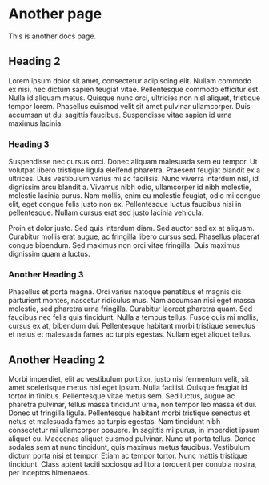 # Another page

This is another docs page.

## Heading 2

Lorem ipsum dolor sit amet, consectetur adipiscing elit. Nullam commodo ex nisi, nec dictum sapien feugiat vitae. Pellentesque commodo efficitur est. Nulla id aliquam metus. Quisque nunc orci, ultricies non nisl aliquet, tristique tempor lorem. Phasellus euismod velit sit amet pulvinar ullamcorper. Duis accumsan ut dui sagittis faucibus. Suspendisse vitae sapien id urna maximus lacinia.

### Heading 3

Suspendisse nec cursus orci. Donec aliquam malesuada sem eu tempor. Ut volutpat libero tristique ligula eleifend pharetra. Praesent feugiat blandit ex a ultrices. Duis vestibulum varius mi ac facilisis. Nunc viverra interdum nisl, id dignissim arcu blandit a. Vivamus nibh odio, ullamcorper id nibh molestie, molestie lacinia purus. Nam mollis, enim eu molestie feugiat, odio mi congue elit, eget congue felis justo non ex. Pellentesque luctus faucibus nisi in pellentesque. Nullam cursus erat sed justo lacinia vehicula.

Proin et dolor justo. Sed quis interdum diam. Sed auctor sed ex at aliquam. Curabitur mollis erat augue, ac fringilla libero cursus sed. Phasellus placerat congue bibendum. Sed maximus non orci vitae fringilla. Duis maximus dignissim quam a luctus.

### Another Heading 3

Phasellus et porta magna. Orci varius natoque penatibus et magnis dis parturient montes, nascetur ridiculus mus. Nam accumsan nisi eget massa molestie, sed pharetra urna fringilla. Curabitur laoreet pharetra quam. Sed faucibus nec felis quis tincidunt. Nulla a tempus tellus. Fusce quis mi mollis, cursus ex at, bibendum dui. Pellentesque habitant morbi tristique senectus et netus et malesuada fames ac turpis egestas. Nullam eget aliquet tellus.

## Another Heading 2

Morbi imperdiet, elit ac vestibulum porttitor, justo nisl fermentum velit, sit amet scelerisque metus nisl eget ipsum. Nulla facilisi. Quisque feugiat id tortor in finibus. Pellentesque vitae metus sem. Sed luctus, augue ac pharetra pulvinar, tellus massa tincidunt urna, non tempor leo massa et dui. Donec ut fringilla ligula. Pellentesque habitant morbi tristique senectus et netus et malesuada fames ac turpis egestas. Nam tincidunt nibh consectetur mi ullamcorper posuere. In sagittis mi purus, in imperdiet ipsum aliquet eu. Maecenas aliquet euismod pulvinar. Nunc ut porta tellus. Donec sodales sem at nunc tincidunt, quis maximus metus faucibus. Vestibulum dictum porta nisi et tempor. Etiam ac tempor tortor. Nunc mattis tristique tincidunt. Class aptent taciti sociosqu ad litora torquent per conubia nostra, per inceptos himenaeos.
